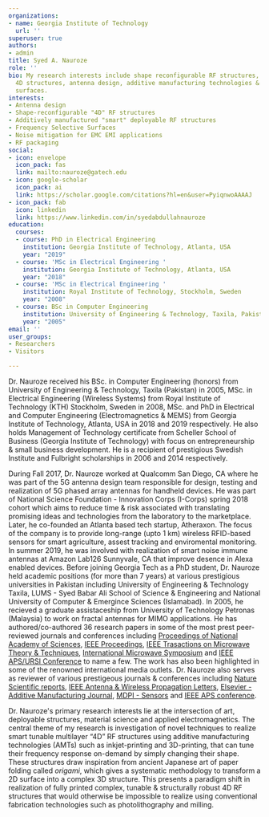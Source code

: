 ```yaml
---
organizations:
- name: Georgia Institute of Technology
  url: ''
superuser: true
authors:
- admin
title: Syed A. Nauroze
role: ''
bio: My research interests include shape reconfigurable RF structures, origami inspired
  4D structures, antenna design, additive manufacturing technologies & frequency selective
  surfaces.
interests:
- Antenna design
- Shape-reconfigurable "4D" RF structures
- Additively manufactured "smart" deployable RF structures
- Frequency Selective Surfaces
- Noise mitigation for EMC EMI applications
- RF packaging
social:
- icon: envelope
  icon_pack: fas
  link: mailto:nauroze@gatech.edu
- icon: google-scholar
  icon_pack: ai
  link: https://scholar.google.com/citations?hl=en&user=PyiqnwoAAAAJ
- icon_pack: fab
  icon: linkedin
  link: https://www.linkedin.com/in/syedabdullahnauroze
education:
  courses:
  - course: PhD in Electrical Engineering
    institution: Georgia Institute of Technology, Atlanta, USA
    year: "2019"
  - course: 'MSc in Electrical Engineering '
    institution: Georgia Institute of Technology, Atlanta, USA
    year: "2018"
  - course: 'MSc in Electrical Engineering '
    institution: Royal Institute of Technology, Stockholm, Sweden
    year: "2008"
  - course: BSc in Computer Engineering
    institution: University of Engineering & Technology, Taxila, Pakistan
    year: "2005"
email: ''
user_groups:
- Researchers
- Visitors

---
```

Dr. Nauroze received his BSc. in Computer Engineering (honors) from University of Engineering & Technology, Taxila (Pakistan) in 2005, MSc. in Electrical Engineering (Wireless Systems) from Royal Institute of Technology (KTH) Stockholm, Sweden in 2008, MSc. and PhD in Electrical and Computer Engineering (Electromagnetics & MEMS) from Georgia Institute of Technology, Atlanta, USA in 2018 and 2019 respectively. He also holds Management of Technology certificate from Scheller School of Business (Georgia Institute of Technology) with focus on entrepreneurship & small business development. He is a recipient of prestigious Swedish Institute and Fulbright scholarships in 2006 and 2014 respectively.

During Fall 2017, Dr. Nauroze worked at Qualcomm San Diego, CA where he was part of the 5G antenna design team responsible for design, testing and realization of 5G phased array antennas for handheld devices. He was part of National Science Foundation - Innovation Corps (I-Corps) spring 2018 cohort which aims to reduce time & risk associated with translating promising ideas and technologies from the laboratory to the marketplace. Later, he co-founded an Atlanta based tech startup, Atheraxon. The focus of the company is to provide long-range (upto 1 km) wireless RFID-based sensors for smart agriculture, assest tracking and enviromental monitoring. In summer 2019, he was involved with realization of smart noise immune antennas at Amazon Lab126 Sunnyvale, CA that improve desence in Alexa enabled devices. Before joining Georgia Tech as a PhD student, Dr. Nauroze held academic positions (for more than 7 years) at various prestigious universities in Pakistan including University of Engineering & Technology Taxila, LUMS - Syed Babar Ali School of Science & Engineering and National University of Computer & Emergince Sciences (Islamabad). In 2005, he recieved a graduate assistaceship from University of Technology Petronas (Malaysia) to work on fractal antennas for MIMO applications. He has authored/co-authored 36 research papers in some of the most prest peer-reviewed journals and conferences including [Proceedings of National Academy of Sciences](https://www.pnas.org), [IEEE Proceedings](https://ieeexplore.ieee.org/xpl/RecentIssue.jsp?punumber=5), [IEEE Trasactions on Microwave Theory & Techniques](https://www.mtt.org/publications/transactions/), [International Microwave Symposium](https://ims-ieee.org/node/170) and [IEEE APS/URSI Conference](https://www.ieeeaps.org/) to name a few. The work has also been highlighted in some of the renowned international media outlets. Dr. Nauroze also serves as reviewer of various prestigeous journals & conferences including [Nature Scientific reports](https://www.nature.com/srep/), [IEEE Antenna & Wireless Propagation Letters](http://ieeexplore.ieee.org/document/6474549/), [Elsevier - Additive Manufacturing Journal](https://www.journals.elsevier.com/additive-manufacturing), [MDPI - Sensors](https://www.mdpi.com/journal/sensors) and [IEEE APS conference](https://www.ieeeaps.org/).

Dr. Nauroze's primary research interests lie at the intersection of art, deployable structures, material science and applied electromagnetics. The central theme of my research is investigation of novel techniques to realize smart tunable multilayer “4D” RF structures using additive manufacturing technologies (AMTs) such as inkjet-printing and 3D-printing, that can tune their frequency response on-demand by simply changing their shape. These structures draw inspiration from ancient Japanese art of paper folding called *origami*, which gives a systematic methodology to transform a 2D surface into a complex 3D structure. This presents a paradigm shift in realization of fully printed complex, tunable & structurally robust 4D RF structures that would otherwise be impossible to realize using conventional fabrication technologies such as photolithography and milling.
